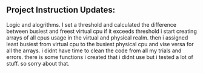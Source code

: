 ## Project Instruction Updates:

Logic and alogrithms. I set a threshold and calculated the difference between busiest and freest virtual cpu if it exceeds threshold i start creating arrays of all cpus usage in the virtual and physical realm. then i assigned least busiest from virtual cpu to the busiest physical cpu and vise versa for all the arrays. 
i didnt have time to clean the code from all my trials and errors. there is some functions i created that i didnt use but i tested a lot of stuff. so sorry about that.
